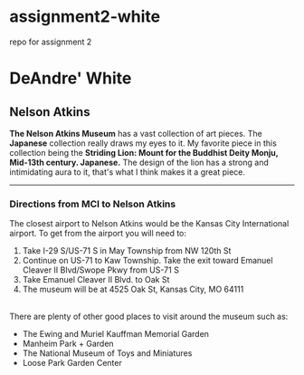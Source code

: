 # assignment2-white
repo for assignment 2 
<!DOCTYPE html>
<html>
<head><title>assignment2-white</title></head>
<h1>DeAndre' White</h1>
<h2>Nelson Atkins</h2>
	<p><b>The Nelson Atkins Museum</b> has a vast collection of art pieces. The <b>Japanese</b> collection really draws my eyes to it. 
My favorite piece in this collection being the <b>Striding Lion: Mount for the Buddhist Deity Monju, Mid-13th century. Japanese.</b>
The design of the lion has a strong and intimidating aura to it, that's what I think makes it a great piece. 
	</p>

<hr>

<h3>Directions from MCI to Nelson Atkins</h3>
<p> The closest airport to Nelson Atkins would be the Kansas City 
International airport. To get from the airport you will need to: 

<ol>
<li>Take I-29 S/US-71 S in May Township from NW 120th St</li>
<li>Continue on US-71 to Kaw Township. Take the exit toward Emanuel Cleaver II Blvd/Swope Pkwy from US-71 S</li>
<li>Take Emanuel Cleaver II Blvd. to Oak St</li>
<li>The museum will be at 4525 Oak St, Kansas City, MO 64111</li>
</ol>

<br>
There are plenty of other good places to visit around the museum such as:

<ul>
<li>The Ewing and Muriel Kauffman Memorial Garden</li>
<li>Manheim Park + Garden</li>
<li>The National Museum of Toys and Miniatures</li>
<li>Loose Park Garden Center</li>
</ul>
</p>

</html>

